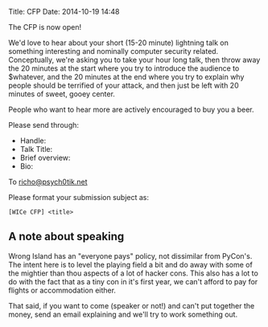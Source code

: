 Title: CFP
Date: 2014-10-19 14:48

The CFP is now open!

We'd love to hear about your short (15-20 minute) lightning talk on something
interesting and nominally computer security related. Conceptually, we're asking
you to take your hour long talk, then throw away the 20 minutes at the start
where you try to introduce the audience to $whatever, and the 20 minutes at the
end where you try to explain why people should be terrified of your attack, and
then just be left with 20 minutes of sweet, gooey center.

People who want to hear more are actively encouraged to buy you a beer.

Please send through:

* Handle:
* Talk Title:
* Brief overview:
* Bio:

To richo@psych0tik.net

Please format your submission subject as:

    [WICe CFP] <title>

## A note about speaking

Wrong Island has an "everyone pays" policy, not dissimilar from PyCon's. The
intent here is to level the playing field a bit and do away with some of the
mightier than thou aspects of a lot of hacker cons. This also has a lot to do
with the fact that as a tiny con in it's first year, we can't afford to pay for
flights or accommodation either.

That said, if you want to come (speaker or not!) and can't put together the
money, send an email explaining and we'll try to work something out.
